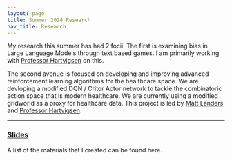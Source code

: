 ```yaml
---
layout: page
title: Summer 2024 Research
nav_title: Research
---
```


My research this summer has had 2 focii. The first is examining bias in Large Language Models through text based games. I am primarily working with [Professor Hartvigsen][th] on this. 

The second avenue is focused on developing and improving advanced reinforcement learning algorithms for the healthcare space. We are devloping a modified DQN / Critor Actor network to tackle the combinatoric action space that is modern healthcare. We are currently using a modified gridworld as a proxy for healthcare data. This project is led by [Matt Landers][ml] and [Professor Hartvigsen][th].

---

### [Slides](research/)

A list of the materials that I created can be found here.

[ml]: https://mattlanders.net/
[th]: https://www.tomhartvigsen.com/

